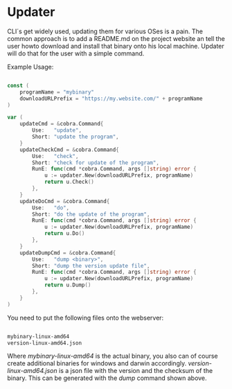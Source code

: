 # Updater

CLI´s get widely used, updating them for various OSes is a pain. The common approach is to add a README.md on the project website an tell the user howto download and install that binary onto his local machine.
Updater will do that for the user with a simple command.

Example Usage:

```go

const (
    programName = "mybinary"
	downloadURLPrefix = "https://my.website.com/" + programName
)

var (
	updateCmd = &cobra.Command{
		Use:   "update",
		Short: "update the program",
	}
	updateCheckCmd = &cobra.Command{
		Use:   "check",
		Short: "check for update of the program",
		RunE: func(cmd *cobra.Command, args []string) error {
			u := updater.New(downloadURLPrefix, programName)
			return u.Check()
		},
	}
	updateDoCmd = &cobra.Command{
		Use:   "do",
		Short: "do the update of the program",
		RunE: func(cmd *cobra.Command, args []string) error {
			u := updater.New(downloadURLPrefix, programName)
			return u.Do()
		},
	}
	updateDumpCmd = &cobra.Command{
		Use:   "dump <binary>",
		Short: "dump the version update file",
		RunE: func(cmd *cobra.Command, args []string) error {
			u := updater.New(downloadURLPrefix, programName)
			return u.Dump()
		},
	}
)

```

You need to put the following files onto the webserver:

```bash

mybinary-linux-amd64
version-linux-amd64.json

```

Where *mybinary-linux-amd64* is the actual binary, you also can of course create additional binaries for windows and darwin accordingly.
*version-linux-amd64.json* is a json file with the version and the checksum of the binary. This can be generated with the *dump* command shown above.
